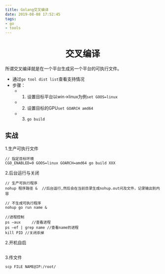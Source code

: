 ```yaml
---
title: Golang交叉编译
date: 2019-08-08 17:52:45
tags: 
- go
- tools
---
```



# <center>交叉编译<center>

所谓交叉编译就是在一个平台生成另一个平台的可执行文件。

- 通过`go tool dist list`查看支持情况
- 步骤：
    * 1. 设置目标平台以win-\>linux为例`set GOOS=linux`
    * 2. 设置目标的GPU`set GOARCH amd64`
    * 3. `go build`


## 实战

1.生产可执行文件	

```
// 指定目标环境
CGO_ENABLED=0 GOOS=linux GOARCH=amd64 go build XXX
```



2.后台运行与关闭

```
// 生产可执行程序
nohup 程序路径 &  //后台运行,然后会在当前目录生成nohup.out问及文件，记录输出到内容

// 不生成可执行程序
nohup go run name &

//进程控制
ps –aux     //查看进程
ps –ef | grep name //查看name的进程
kill PID //关闭杀掉
```

2.开机自启

```

```

3.传文件

```
scp FILE NAME@IP:/root/
```

